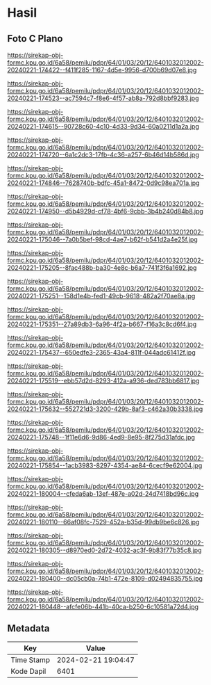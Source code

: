 # Hasil

## Foto C Plano

https://sirekap-obj-formc.kpu.go.id/6a58/pemilu/pdpr/64/01/03/20/12/6401032012002-20240221-174422--f411f285-1167-4d5e-9956-d700b69d07e8.jpg

https://sirekap-obj-formc.kpu.go.id/6a58/pemilu/pdpr/64/01/03/20/12/6401032012002-20240221-174523--ac7594c7-f8e6-4f57-ab8a-792d8bbf9283.jpg

https://sirekap-obj-formc.kpu.go.id/6a58/pemilu/pdpr/64/01/03/20/12/6401032012002-20240221-174615--90728c60-4c10-4d33-9d34-60a0211d1a2a.jpg

https://sirekap-obj-formc.kpu.go.id/6a58/pemilu/pdpr/64/01/03/20/12/6401032012002-20240221-174720--6a1c2dc3-17fb-4c36-a257-6b46d14b586d.jpg

https://sirekap-obj-formc.kpu.go.id/6a58/pemilu/pdpr/64/01/03/20/12/6401032012002-20240221-174846--7628740b-bdfc-45a1-8472-0d9c98ea701a.jpg

https://sirekap-obj-formc.kpu.go.id/6a58/pemilu/pdpr/64/01/03/20/12/6401032012002-20240221-174950--d5b4929d-cf78-4bf6-9cbb-3b4b240d84b8.jpg

https://sirekap-obj-formc.kpu.go.id/6a58/pemilu/pdpr/64/01/03/20/12/6401032012002-20240221-175046--7a0b5bef-98cd-4ae7-b62f-b541d2a4e25f.jpg

https://sirekap-obj-formc.kpu.go.id/6a58/pemilu/pdpr/64/01/03/20/12/6401032012002-20240221-175205--8fac488b-ba30-4e8c-b6a7-741f3f6a1692.jpg

https://sirekap-obj-formc.kpu.go.id/6a58/pemilu/pdpr/64/01/03/20/12/6401032012002-20240221-175251--158d1e4b-fed1-49cb-9618-482a2f70ae8a.jpg

https://sirekap-obj-formc.kpu.go.id/6a58/pemilu/pdpr/64/01/03/20/12/6401032012002-20240221-175351--27a89db3-6a96-4f2a-b667-f16a3c8cd6f4.jpg

https://sirekap-obj-formc.kpu.go.id/6a58/pemilu/pdpr/64/01/03/20/12/6401032012002-20240221-175437--650edfe3-2365-43a4-811f-044adc61412f.jpg

https://sirekap-obj-formc.kpu.go.id/6a58/pemilu/pdpr/64/01/03/20/12/6401032012002-20240221-175519--ebb57d2d-8293-412a-a936-ded783bb6817.jpg

https://sirekap-obj-formc.kpu.go.id/6a58/pemilu/pdpr/64/01/03/20/12/6401032012002-20240221-175632--552721d3-3200-429b-8af3-c462a30b3338.jpg

https://sirekap-obj-formc.kpu.go.id/6a58/pemilu/pdpr/64/01/03/20/12/6401032012002-20240221-175748--1f11e6d6-9d86-4ed9-8e95-8f275d31afdc.jpg

https://sirekap-obj-formc.kpu.go.id/6a58/pemilu/pdpr/64/01/03/20/12/6401032012002-20240221-175854--1acb3983-8297-4354-ae84-6cecf9e62004.jpg

https://sirekap-obj-formc.kpu.go.id/6a58/pemilu/pdpr/64/01/03/20/12/6401032012002-20240221-180004--cfeda6ab-13ef-487e-a02d-24d7418bd96c.jpg

https://sirekap-obj-formc.kpu.go.id/6a58/pemilu/pdpr/64/01/03/20/12/6401032012002-20240221-180110--66af08fc-7529-452a-b35d-99db9be6c826.jpg

https://sirekap-obj-formc.kpu.go.id/6a58/pemilu/pdpr/64/01/03/20/12/6401032012002-20240221-180305--d8970ed0-2d72-4032-ac3f-9b83f77b35c8.jpg

https://sirekap-obj-formc.kpu.go.id/6a58/pemilu/pdpr/64/01/03/20/12/6401032012002-20240221-180400--dc05cb0a-74b1-472e-8109-d02494835755.jpg

https://sirekap-obj-formc.kpu.go.id/6a58/pemilu/pdpr/64/01/03/20/12/6401032012002-20240221-180448--afcfe06b-441b-40ca-b250-6c10581a72d4.jpg


## Metadata

| Key        | Value               |
| ---------- | ------------------- |
| Time Stamp | 2024-02-21 19:04:47 |
| Kode Dapil | 6401                |



